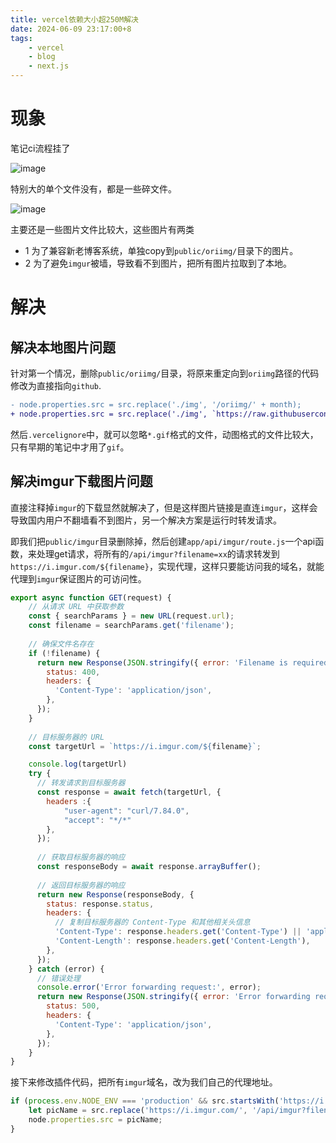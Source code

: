 ```yaml
---
title: vercel依赖大小超250M解决
date: 2024-06-09 23:17:00+8
tags:
    - vercel
    - blog
    - next.js
---
```


# 现象
笔记ci流程挂了

![image](https://i.imgur.com/xw6vza2.png)

特别大的单个文件没有，都是一些碎文件。

![image](https://i.imgur.com/aVLj1cT.png)

主要还是一些图片文件比较大，这些图片有两类
- 1 为了兼容新老博客系统，单独copy到`public/oriimg/`目录下的图片。
- 2 为了避免`imgur`被墙，导致看不到图片，把所有图片拉取到了本地。

# 解决
## 解决本地图片问题
针对第一个情况，删除`public/oriimg/`目录，将原来重定向到`oriimg`路径的代码修改为直接指向`github`.
```diff
- node.properties.src = src.replace('./img', '/oriimg/' + month);
+ node.properties.src = src.replace('./img', `https://raw.githubusercontent.com/sunwu51/notebook/master/${month}/img`);
```

然后`.vercelignore`中，就可以忽略`*.gif`格式的文件，动图格式的文件比较大，只有早期的笔记中才用了`gif`。

## 解决imgur下载图片问题
直接注释掉`imgur`的下载显然就解决了，但是这样图片链接是直连`imgur`，这样会导致国内用户不翻墙看不到图片，另一个解决方案是运行时转发请求。

即我们把`public/imgur`目录删除掉，然后创建`app/api/imgur/route.js`一个api函数，来处理get请求，将所有的`/api/imgur?filename=xx`的请求转发到`https://i.imgur.com/${filename}`，实现代理，这样只要能访问我的域名，就能代理到`imgur`保证图片的可访问性。

```js :route.js
export async function GET(request) {
    // 从请求 URL 中获取参数
    const { searchParams } = new URL(request.url);
    const filename = searchParams.get('filename');
  
    // 确保文件名存在
    if (!filename) {
      return new Response(JSON.stringify({ error: 'Filename is required' }), {
        status: 400,
        headers: {
          'Content-Type': 'application/json',
        },
      });
    }
  
    // 目标服务器的 URL
    const targetUrl = `https://i.imgur.com/${filename}`;

    console.log(targetUrl)
    try {
      // 转发请求到目标服务器
      const response = await fetch(targetUrl, {
        headers :{
            "user-agent": "curl/7.84.0",
            "accept": "*/*"
        },
      });
  
      // 获取目标服务器的响应
      const responseBody = await response.arrayBuffer();
  
      // 返回目标服务器的响应
      return new Response(responseBody, {
        status: response.status,
        headers: {
          // 复制目标服务器的 Content-Type 和其他相关头信息
          'Content-Type': response.headers.get('Content-Type') || 'application/octet-stream',
          'Content-Length': response.headers.get('Content-Length'),
        },
      });
    } catch (error) {
      // 错误处理
      console.error('Error forwarding request:', error);
      return new Response(JSON.stringify({ error: 'Error forwarding request' }), {
        status: 500,
        headers: {
          'Content-Type': 'application/json',
        },
      });
    }
}
```

接下来修改插件代码，把所有`imgur`域名，改为我们自己的代理地址。
```mjs :rehypePlugins/rehype-image-src-modifier.mjs
if (process.env.NODE_ENV === 'production' && src.startsWith('https://i.imgur.com/')) {
    let picName = src.replace('https://i.imgur.com/', '/api/imgur?filename=');
    node.properties.src = picName;
}
```